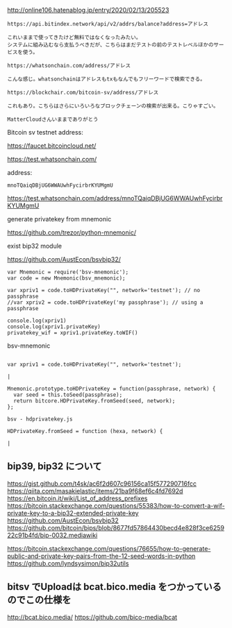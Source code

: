http://online106.hatenablog.jp/entry/2020/02/13/205523

```
https://api.bitindex.network/api/v2/addrs/balance?address=アドレス

これいままで使ってきたけど無料ではなくなったみたい。
システムに組み込むなら支払うべきだが、こちらはまだテストの前のテストレベルほかのサービスを使う。

https://whatsonchain.com/address/アドレス

こんな感じ。whatsonchainはアドレスもtxもなんでもフリーワードで検索できる。

https://blockchair.com/bitcoin-sv/address/アドレス

これもあり。こちらはさらにいろいろなブロックチェーンの検索が出来る。こりゃすごい。

MatterCloudさんいままでありがとう
```

Bitcoin sv testnet address:

https://faucet.bitcoincloud.net/

https://test.whatsonchain.com/

address:

```
mnoTQaiqDBjUG6WWAUwhFycirbrKYUMgmU
```

https://test.whatsonchain.com/address/mnoTQaiqDBjUG6WWAUwhFycirbrKYUMgmU


generate privatekey from mnemonic

https://github.com/trezor/python-mnemonic/

exist bip32 module

https://github.com/AustEcon/bsvbip32/

```
var Mnemonic = require('bsv-mnemonic');
var code = new Mnemonic(bsv_mnemonic);

var xpriv1 = code.toHDPrivateKey("", network='testnet'); // no passphrase
//var xpriv2 = code.toHDPrivateKey('my passphrase'); // using a passphrase

console.log(xpriv1)
console.log(xpriv1.privateKey)
privatekey_wif = xpriv1.privateKey.toWIF()
```


bsv-mnemonic

```

var xpriv1 = code.toHDPrivateKey("", network='testnet');

|

Mnemonic.prototype.toHDPrivateKey = function(passphrase, network) {
  var seed = this.toSeed(passphrase);
  return bitcore.HDPrivateKey.fromSeed(seed, network);
};

bsv - hdprivatekey.js

HDPrivateKey.fromSeed = function (hexa, network) {

|

```

## bip39, bip32 について

https://gist.github.com/t4sk/ac6f2d607c96156ca15f577290716fcc
https://qiita.com/masakielastic/items/21ba9f68ef6c4fd7692d
https://en.bitcoin.it/wiki/List_of_address_prefixes
https://bitcoin.stackexchange.com/questions/55383/how-to-convert-a-wif-private-key-to-a-bip32-extended-private-key
https://github.com/AustEcon/bsvbip32
https://github.com/bitcoin/bips/blob/8677fd57864430becd4e828f3ce625922c91b4fd/bip-0032.mediawiki

https://bitcoin.stackexchange.com/questions/76655/how-to-generate-public-and-private-key-pairs-from-the-12-seed-words-in-python
https://github.com/lyndsysimon/bip32utils


## bitsv でUploadは bcat.bico.media をつかっているのでこの仕様を

http://bcat.bico.media/
https://github.com/bico-media/bcat


